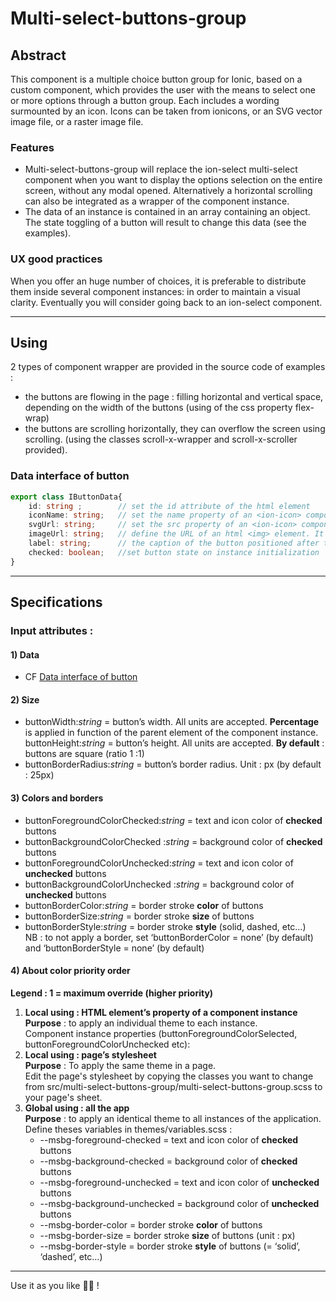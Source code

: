 # Multi-select-buttons-group

## Abstract
This component is a multiple choice button group for Ionic, based on a custom component, which provides the user with the means to select one or more options through a button group. Each includes a wording surmounted by an icon. Icons can be taken from ionicons, or an SVG vector image file, or a raster image file.
### Features
- Multi-select-buttons-group will replace the ion-select multi-select component when you want to display the options selection on the entire screen, without any modal opened. 
Alternatively a horizontal scrolling can also be integrated as a wrapper of the component instance.
- The data of an instance is contained in an array containing an object. The state toggling of a button will result to change this data (see the examples).
### UX good practices
When you offer an huge number of choices, it is preferable to distribute them inside several component instances: in order to maintain a visual clarity. Eventually you will consider going back to an ion-select component. 

--------------------------------------------------------------------------------------------------------------------------
## Using
2 types of component wrapper are provided in the source code of examples :
- the buttons are flowing in the page : filling horizontal and vertical space, depending on the width of the buttons (using of the css property flex-wrap)
- the buttons are scrolling horizontally, they can overflow the screen using scrolling. (using the classes scroll-x-wrapper and scroll-x-scroller provided).
### Data interface of button
```typescript
export class IButtonData{
	id: string ;  		// set the id attribute of the html element
	iconName: string;	// set the name property of an <ion-icon> component. WARNING: It cannot be used simultaneously with imageUrl nor svgUrl !
	svgUrl: string; 	// set the src property of an <ion-icon> component. WARNING: It cannot be used simultaneously with imageUrl nor iconName !
	imageUrl: string; 	// define the URL of an html <img> element. It cannot be used simultaneously with iconName nor svgUrl !
	label: string; 		// the caption of the button positioned after the button pictogram
	checked: boolean; 	//set button state on instance initialization
}
```

--------------------------------------------------------------------------------------------------------------------------
## Specifications

### Input attributes :
#### 1) Data
- CF [Data interface of button](#data-interface-of-button)
#### 2) Size
- buttonWidth:*string* = button’s width. All units are accepted.
**Percentage** is applied in function of the parent element of the component instance.
buttonHeight:*string* = button’s height. All units are accepted.
**By default** : buttons are square (ratio 1 :1)
- buttonBorderRadius:*string* = button’s border radius. Unit : px (by default : 25px)

 
#### 3) Colors and borders
- buttonForegroundColorChecked:*string* = text and icon color of **checked** buttons 
- buttonBackgroundColorChecked :*string* = background color of **checked** buttons
- buttonForegroundColorUnchecked:*string* = text and icon color of **unchecked** buttons
- buttonBackgroundColorUnchecked :*string* = background color of **unchecked** buttons
- buttonBorderColor:*string* = border stroke **color** of buttons
- buttonBorderSize:*string* = border stroke **size** of buttons
- buttonBorderStyle:*string* = border stroke **style** (solid, dashed, etc…)<BR>
NB : to not apply a border, set ‘buttonBorderColor = none’ (by default) and ‘buttonBorderStyle = none’ (by default)

#### 4)	About color priority order
**Legend : 1 = maximum override (higher priority)**
1. **Local using : HTML element’s property of a component instance**<BR>
**Purpose** : to apply an individual theme to each instance.<BR>
Component instance properties (buttonForegroundColorSelected, buttonForegroundColorUnchecked etc): 
2. **Local using : page’s stylesheet**<BR>
**Purpose** : To apply the same theme in a page.<BR>
Edit the page's stylesheet by copying the classes you want to change from src/multi-select-buttons-group/multi-select-buttons-group.scss to your page's sheet. 
3. **Global using : all the app**<BR>
**Purpose** : to apply an identical theme to all instances of the application.<BR>
Define theses variables in themes/variables.scss :<BR>
	- --msbg-foreground-checked = text and icon color of **checked** buttons
	- --msbg-background-checked = background color of **checked** buttons 
	- --msbg-foreground-unchecked = text and icon color of **unchecked** buttons 
	- --msbg-background-unchecked = background color of **unchecked** buttons
	- --msbg-border-color = border stroke **color** of buttons
	- --msbg-border-size = border stroke **size** of buttons (unit : px)
	- --msbg-border-style = border stroke **style** of buttons (= ‘solid’, ‘dashed’, etc…)
	
------------------------------------------------------------------------------------------------------------------------
Use it as you like :man_cook: !